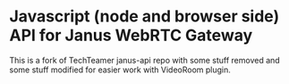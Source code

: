 # Javascript (node and browser side) API for Janus WebRTC Gateway
This is a fork of TechTeamer janus-api repo with some stuff removed and some stuff modified for easier work with VideoRoom plugin.

